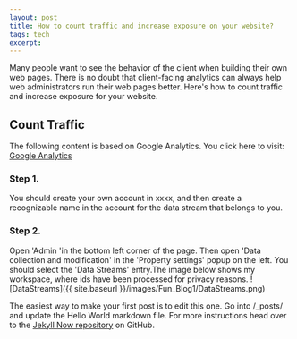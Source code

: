 ```yaml
---
layout: post
title: How to count traffic and increase exposure on your website?
tags: tech
excerpt:
---
```


Many people want to see the behavior of the client when building their own web pages. There is no doubt that client-facing analytics can always help web administrators run their web pages better. Here's how to count traffic and increase exposure for your website.

## Count Traffic
The following content is based on Google Analytics.
You click here to visit: [Google Analytics](https://analytics.google.com/analytics/web)

### Step 1.
You should create your own account in xxxx, and then create a recognizable name in the account for the data stream that belongs to you.

### Step 2.
Open 'Admin 'in the bottom left corner of the page. Then open 'Data collection and modification' in the 'Property settings' popup on the left. You should select the 'Data Streams' entry.The image below shows my workspace, where ids have been processed for privacy reasons.
![DataStreams]({{ site.baseurl }}/images/Fun_Blog1/DataStreams.png)

The easiest way to make your first post is to edit this one. Go into /_posts/ and update the Hello World markdown file. For more instructions head over to the [Jekyll Now repository](https://github.com/barryclark/jekyll-now) on GitHub.
